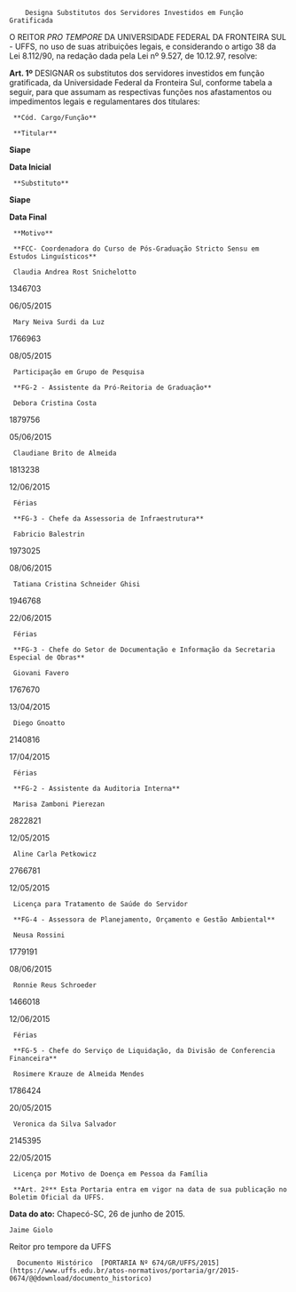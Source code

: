         Designa Substitutos dos Servidores Investidos em Função Gratificada  

O REITOR *PRO TEMPORE* DA UNIVERSIDADE FEDERAL DA FRONTEIRA SUL - UFFS, no uso de suas atribuições legais, e considerando o artigo 38 da Lei 8.112/90, na redação dada pela Lei nº 9.527, de 10.12.97, resolve:

 **Art. 1º** DESIGNAR os substitutos dos servidores investidos em função gratificada, da Universidade Federal da Fronteira Sul, conforme tabela a seguir, para que assumam as respectivas funções nos afastamentos ou impedimentos legais e regulamentares dos titulares:

     **Cód. Cargo/Função**

     **Titular**

   **Siape**

   **Data Inicial**

     **Substituto**

   **Siape**

   **Data Final**

     **Motivo**

     **FCC- Coordenadora do Curso de Pós-Graduação Stricto Sensu em Estudos Linguísticos**

     Claudia Andrea Rost Snichelotto

   1346703

   06/05/2015

     Mary Neiva Surdi da Luz

   1766963

   08/05/2015

     Participação em Grupo de Pesquisa

     **FG-2 - Assistente da Pró-Reitoria de Graduação**

     Debora Cristina Costa

   1879756

   05/06/2015

     Claudiane Brito de Almeida

   1813238

   12/06/2015

     Férias

     **FG-3 - Chefe da Assessoria de Infraestrutura**

     Fabricio Balestrin

   1973025

   08/06/2015

     Tatiana Cristina Schneider Ghisi

   1946768

   22/06/2015

     Férias

     **FG-3 - Chefe do Setor de Documentação e Informação da Secretaria Especial de Obras**

     Giovani Favero

   1767670

   13/04/2015

     Diego Gnoatto

   2140816

   17/04/2015

     Férias

     **FG-2 - Assistente da Auditoria Interna**

     Marisa Zamboni Pierezan

   2822821

   12/05/2015

     Aline Carla Petkowicz

   2766781

   12/05/2015

     Licença para Tratamento de Saúde do Servidor

     **FG-4 - Assessora de Planejamento, Orçamento e Gestão Ambiental**

     Neusa Rossini

   1779191

   08/06/2015

     Ronnie Reus Schroeder

   1466018

   12/06/2015

     Férias

     **FG-5 - Chefe do Serviço de Liquidação, da Divisão de Conferencia Financeira**

     Rosimere Krauze de Almeida Mendes

   1786424

   20/05/2015

     Veronica da Silva Salvador

   2145395

   22/05/2015

     Licença por Motivo de Doença em Pessoa da Família

     **Art. 2º** Esta Portaria entra em vigor na data de sua publicação no Boletim Oficial da UFFS.

  

   **Data do ato:** Chapecó-SC, 26 de junho de 2015.   
 

    Jaime Giolo   
 Reitor pro tempore da UFFS 

      Documento Histórico  [PORTARIA Nº 674/GR/UFFS/2015](https://www.uffs.edu.br/atos-normativos/portaria/gr/2015-0674/@@download/documento_historico)     
      